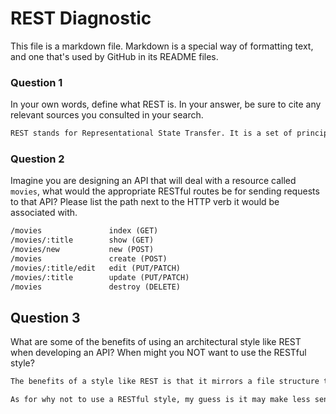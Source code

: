 # REST Diagnostic

This file is a markdown file. Markdown is a special way of formatting text, and one that's used by GitHub in its README files.

### Question 1

In your own words, define what REST is. In your answer, be sure to cite any
relevant sources you consulted in your search.

```md
REST stands for Representational State Transfer. It is a set of principles that can be used to define and set up a logical "map" through a site that also enables the developers to set up templates for commonly used sites.
```

### Question 2

Imagine you are designing an API that will deal with a resource called
`movies`, what would the appropriate RESTful routes be for sending requests to
that API? Please list the path next to the HTTP verb it would be associated
with.

```md
/movies               index (GET)
/movies/:title        show (GET)
/movies/new           new (POST)
/movies               create (POST)
/movies/:title/edit   edit (PUT/PATCH)
/movies/:title        update (PUT/PATCH)
/movies               destroy (DELETE)
```

## Question 3

What are some of the benefits of using an architectural style like REST when
developing an API? When might you NOT want to use the RESTful style?

```md
The benefits of a style like REST is that it mirrors a file structure that you can navigate through using the url keywords, parameters, and queries. It becomes a bit more human-readable to understand where you are on a site and how to get somewhere else, which would be helpful for anyone trying to navigate an API or website for the information they want.

As for why not to use a RESTful style, my guess is it may make less sense in a case where you are building an internal API or dealing with external clients and only need to route them directly to their required information every time, rather than having to handle a lot of variation.
```